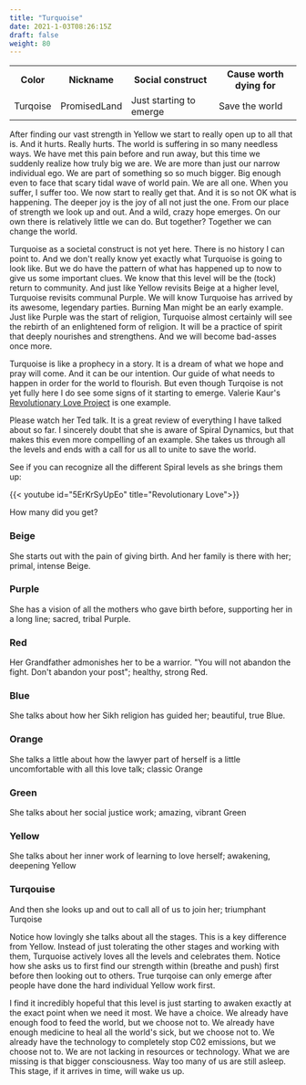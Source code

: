 ```yaml
---
title: "Turquoise"
date: 2021-1-03T08:26:15Z
draft: false
weight: 80
---
```

<table style="width:100%">
  <tr>
    <th>Color</th>
    <th>Nickname</th>
    <th>Social construct</th>
    <th>Cause worth dying for</th>
  </tr>
  <tr id="Turqoise">
    <td>Turqoise</td>
    <td>PromisedLand</td>
    <td>Just starting to emerge</td>
    <td>Save the world</td>
  </tr>
</table>

After finding our vast strength in Yellow we start to really open up to all that is. And it hurts. Really hurts. The world is suffering in so many needless ways. We have met this pain before and run away, but this time we suddenly realize how truly big we are. We are more than just our narrow individual ego. We are part of something so so much bigger. Big enough even to face that scary tidal wave of world pain. We are all one. When you suffer, I suffer too. We now start to really get that. And it is so not OK what is happening. The deeper joy is the joy of all not just the one. From our place of strength we look up and out. And a wild, crazy hope emerges. On our own there is relatively little we can do. But together? Together we can change the world.

Turquoise as a societal construct is not yet here. There is no history I can point to. And we don't really know yet exactly what Turquoise is going to look like. But we do have the pattern of what has happened up to now to give us some important clues. We know that this level will be the (tock) return to community. And just like Yellow revisits Beige at a higher level, Turquoise revisits communal Purple. We will know Turquoise has arrived by its awesome, legendary parties. Burning Man might be an early example. Just like Purple was the start of religion, Turquoise almost certainly will see the rebirth of an enlightened form of religion. It will be a practice of spirit that deeply nourishes and strengthens. And we will become bad-asses once more.

Turquoise is like a prophecy in a story. It is a dream of what we hope and pray will come. And it can be our intention. Our guide of what needs to happen in order for the world to flourish. But even though Turqoise is not yet fully here I do see some signs of it starting to emerge. Valerie Kaur's [Revolutionary Love Project](https://valariekaur.com/revolutionary-love-project/) is one example.

Please watch her Ted talk. It is a great review of everything I have talked about so far. I sincerely doubt that she is aware of Spiral Dynamics, but that makes this even more compelling of an example. She takes us through all the levels and ends with a call for us all to unite to save the world.

See if you can recognize all the different Spiral levels as she brings them up:

{{< youtube id="5ErKrSyUpEo" title="Revolutionary Love">}}

How many did you get?

### Beige
She starts out with the pain of giving birth. And her family is there with her; primal, intense Beige.

### Purple
She has a vision of all the mothers who gave birth before, supporting her in a long line; sacred, tribal Purple.

### Red
Her Grandfather admonishes her to be a warrior. "You will not abandon the fight. Don't abandon your post"; healthy, strong Red.

### Blue
She talks about how her Sikh religion has guided her; beautiful, true Blue.

### Orange
She talks a little about how the lawyer part of herself is a little uncomfortable with all this love talk; classic Orange

### Green
She talks about her social justice work; amazing, vibrant Green

### Yellow
She talks about her inner work of learning to love herself; awakening, deepening Yellow

### Turqouise
And then she looks up and out to call all of us to join her; triumphant Turqoise

Notice how lovingly she talks about all the stages. This is a key difference from Yellow. Instead of just tolerating the other stages and working with them, Turquoise actively loves all the levels and celebrates them. Notice how she asks us to first find our strength within (breathe and push) first before then looking out to others. True turqoise can only emerge after people have done the hard individual Yellow work first.

I find it incredibly hopeful that this level is just starting to awaken exactly at the exact point when we need it most. We have a choice. We already have enough food to feed the world, but we choose not to. We already have enough medicine to heal all the world's sick, but we choose not to. We already have the technology to completely stop C02 emissions, but we choose not to. We are not lacking in resources or technology. What we are missing is that bigger consciousness. Way too many of us are still asleep.  This stage, if it arrives in time, will wake us up.

